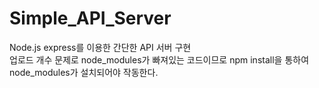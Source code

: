 # Simple_API_Server
Node.js express를 이용한 간단한 API 서버 구현 <br>
업로드 개수 문제로 node_modules가 빠져있는 코드이므로 npm install을 통하여 node_modules가 설치되어야 작동한다.
